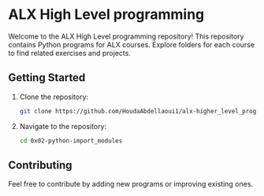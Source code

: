 # ALX High Level programming

Welcome to the ALX High Level programming repository! This repository contains Python programs for ALX courses. Explore folders for each course to find related exercises and projects. 

## Getting Started

1. Clone the repository:

   ```bash
   git clone https://github.com/HoudaAbdellaoui1/alx-higher_level_programming.git
   ```

2. Navigate to the repository:

   ```bash
   cd 0x02-python-import_modules
   ```

## Contributing

Feel free to contribute by adding new programs or improving existing ones.